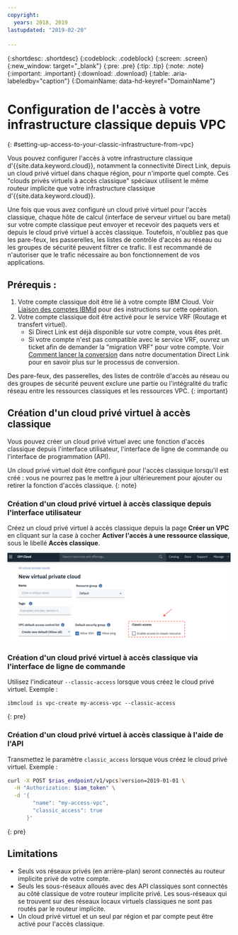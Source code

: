 ```yaml
---
copyright:
  years: 2018, 2019
lastupdated: "2019-02-20"

---
```


{:shortdesc: .shortdesc}
{:codeblock: .codeblock}
{:screen: .screen}
{:new_window: target="_blank"}
{:pre: .pre}
{:tip: .tip}
{:note: .note}
{:important: .important}
{:download: .download}
{:table: .aria-labeledby="caption"}
{:DomainName: data-hd-keyref="DomainName"}

# Configuration de l'accès à votre infrastructure classique depuis VPC 
{: #setting-up-access-to-your-classic-infrastructure-from-vpc}

Vous pouvez configurer l'accès à votre infrastructure classique d'{{site.data.keyword.cloud}}, notamment la connectivité Direct Link, depuis un cloud privé virtuel dans chaque région, pour n'importe quel compte. Ces "clouds privés virtuels à accès classique" spéciaux utilisent le même routeur implicite que votre infrastructure classique d'{{site.data.keyword.cloud}}. 

Une fois que vous avez configuré un cloud privé virtuel pour l'accès classique, chaque hôte de calcul (interface de serveur virtuel ou bare metal) sur votre compte classique peut envoyer et recevoir des paquets vers et depuis le cloud privé virtuel à accès classique. Toutefois, n'oubliez pas que les pare-feux, les passerelles, les listes de contrôle d'accès au réseau ou les groupes de sécurité peuvent filtrer ce trafic. Il est recommandé de n'autoriser que le trafic nécessaire au bon fonctionnement de vos applications. 

## Prérequis :
1. Votre compte classique doit être lié à votre compte IBM Cloud. Voir [Liaison des comptes IBMid](/docs/account/softlayerlink.html) pour des instructions sur cette opération. 
1. Votre compte classique doit être activé pour le service VRF (Routage et transfert virtuel). 
    * Si Direct Link est déjà disponible sur votre compte, vous êtes prêt.
    * Si votre compte n'est pas compatible avec le service VRF, ouvrez un ticket afin de demander la "migration VRF" pour votre compte. Voir [Comment lancer la conversion](/docs/infrastructure/direct-link?topic=direct-link-how-you-can-initiate-the-conversion) dans notre documentation Direct Link pour en savoir plus sur le processus de conversion. 

Des pare-feux, des passerelles, des listes de contrôle d'accès au réseau ou des groupes de sécurité peuvent exclure une partie ou l'intégralité du trafic réseau entre les ressources classiques et les ressources VPC.
{: important}

## Création d'un cloud privé virtuel à accès classique 
Vous pouvez créer un cloud privé virtuel avec une fonction d'accès classique depuis l'interface utilisateur, l'interface de ligne de commande ou l'interface de programmation (API). 

Un cloud privé virtuel doit être configuré pour l'accès classique lorsqu'il est créé : vous ne pourrez pas le mettre à jour ultérieurement pour ajouter ou retirer la fonction d'accès classique.
{: note}

### Création d'un cloud privé virtuel à accès classique depuis l'interface utilisateur 

Créez un cloud privé virtuel à accès classique depuis la page **Créer un VPC** en cliquant sur la case à cocher **Activer l'accès à une ressource classique**, sous le libellé **Accès classique**. 

![classic-access-ui](/images/classic-access-ui.png)

### Création d'un cloud privé virtuel à accès classique via l'interface de ligne de commande 

Utilisez l'indicateur `--classic-access` lorsque vous créez le cloud privé virtuel. Exemple : 

```
ibmcloud is vpc-create my-access-vpc --classic-access
```
{: pre}


### Création d'un cloud privé virtuel à accès classique à l'aide de l'API 

Transmettez le paramètre `classic_access` lorsque vous créez le cloud privé virtuel. Exemple : 

```bash
curl -X POST $rias_endpoint/v1/vpcs?version=2019-01-01 \
  -H "Authorization: $iam_token" \
  -d '{
        "name": "my-access-vpc",
        "classic_access": true
      }'
```
{: pre}


## Limitations

* Seuls vos réseaux privés (en arrière-plan) seront connectés au routeur implicite privé de votre compte. 
* Seuls les sous-réseaux alloués avec des API classiques sont connectés au côté classique de votre routeur implicite privé. Les sous-réseaux qui se trouvent sur des réseaux locaux virtuels classiques ne sont pas routés par le routeur implicite. 
* Un cloud privé virtuel et un seul par région et par compte peut être activé pour l'accès classique. 

